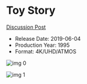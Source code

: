 # Toy Story

[Discussion Post](https://www.avsforum.com/threads/bass-eq-for-filtered-movies.2995212/post-58135234)

* Release Date: 2019-06-04
* Production Year: 1995
* Format: 4K/UHD/ATMOS

![img 0](https://i.imgur.com/R34rDl3.jpg)

![img 1](https://i.imgur.com/wgXMpV1.jpg)

